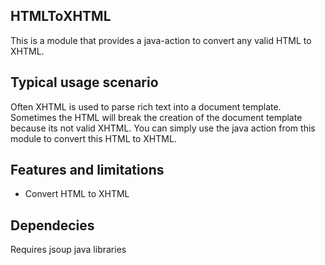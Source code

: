 ## HTMLToXHTML
This is a module that provides a java-action to convert any valid HTML to XHTML.

## Typical usage scenario
Often XHTML is used to parse rich text into a document template. Sometimes the HTML will break the creation of the document template because its not valid XHTML. You can simply use the java action from this module to convert this HTML to XHTML.

## Features and limitations
- Convert HTML to XHTML

## Dependecies
Requires jsoup java libraries
